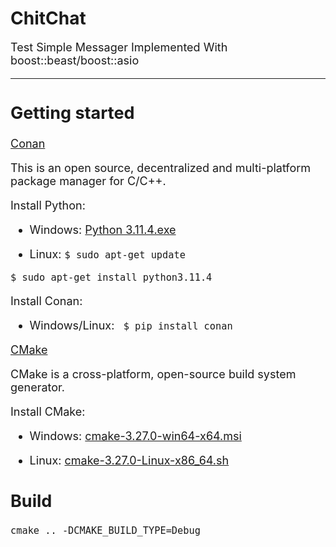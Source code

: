 # ChitChat

<font size="4">Test Simple Messager Implemented With boost::beast/boost::asio

--- 

## Getting started

<font size="4">[Conan](https://conan.io/index.html)<font size/>

This is an open source, decentralized and multi-platform package manager for C/C++.

 Install Python: 

 - Windows: [Python 3.11.4.exe](https://www.python.org/downloads/release/python-3114/)

 - Linux: 
```$ sudo apt-get update ```

```$ sudo apt-get install python3.11.4```

Install Conan: 

 - Windows/Linux: ``` $ pip install conan```

<font size="4">[CMake](https://cmake.org)<font size/>

CMake is a cross-platform, open-source build system generator. 

Install CMake:

 - Windows: [cmake-3.27.0-win64-x64.msi](https://github.com/Kitware/CMake/releases/download/v3.27.0-rc1/cmake-3.27.0-rc1-windows-x86_64.msi)


 - Linux: [cmake-3.27.0-Linux-x86_64.sh](https://github.com/Kitware/CMake/releases/download/v3.27.0-rc1/cmake-3.27.0-rc1-linux-x86_64.sh)

## Build

```cmake .. -DCMAKE_BUILD_TYPE=Debug```
